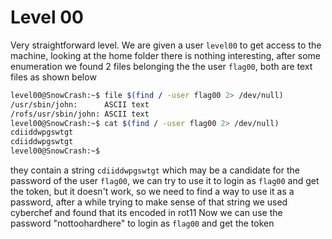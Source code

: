 # Level 00

Very straightforward level. We are given a user `level00` to get access to the machine, looking at the home folder there is nothing interesting, after some enumeration we found 2 files belonging the the user `flag00`, both are text files as shown below

```bash
level00@SnowCrash:~$ file $(find / -user flag00 2> /dev/null)
/usr/sbin/john:      ASCII text
/rofs/usr/sbin/john: ASCII text
level00@SnowCrash:~$ cat $(find / -user flag00 2> /dev/null)
cdiiddwpgswtgt
cdiiddwpgswtgt
level00@SnowCrash:~$
```
they contain a string `cdiiddwpgswtgt` which may be a candidate for the password of the user `flag00`, we can try to use it to login as `flag00` and get the token, but it doesn't work, so we need to find a way to use it as a password, after a while trying to make sense of that string we used cyberchef and found that its encoded in rot11
Now we can use the password "nottoohardhere" to login as `flag00` and get the token
